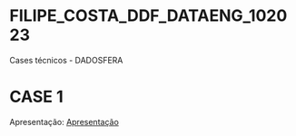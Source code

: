 # FILIPE_COSTA_DDF_DATAENG_102023
Cases técnicos - DADOSFERA

# CASE 1
Apresentação: [Apresentação]([https://pages.github.com/](https://www.youtube.com/watch?v=1tbNbbeWZJc)https://www.youtube.com/watch?v=1tbNbbeWZJc)

